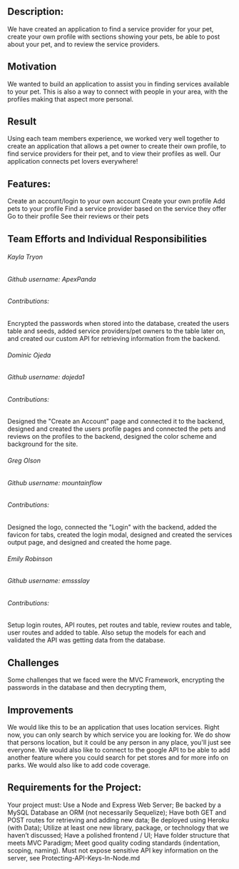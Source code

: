 ## Description: 
We have created an application to find a service provider for your pet, create your own profile with sections showing your pets, be able to post about your pet, and to review the service providers.

## Motivation
We wanted to build an application to assist you in finding services available to your pet. This is also a way to connect with people in your area, with the profiles making that aspect more personal.

## Result 
Using each team members experience, we worked very well together to create an application that allows a pet owner to create their own profile, to find service providers for their pet, and to view their profiles as well. Our application connects pet lovers everywhere!

## Features:
Create an account/login to your own account 
Create your own profile 
Add pets to your profile 
Find a service provider based on the service they offer 
Go to their profile 
See their reviews or their pets

## Team Efforts and Individual Responsibilities 

###### Kayla Tryon
###### Github username: ApexPanda
###### Contributions: 
Encrypted the passwords when stored into the database, created the users table and seeds, added service providers/pet owners to the table later on, and created our custom API for retrieving information from the backend. 

###### Dominic Ojeda
###### Github username: dojeda1
###### Contributions: 
Designed the "Create an Account" page and connected it to the backend, designed and created the users profile pages and connected the pets and reviews on the profiles to the backend, designed the color scheme and background for the site.

###### Greg Olson
###### Github username: mountainflow
###### Contributions: 
Designed the logo, connected the "Login" with the backend, added the favicon for tabs, created the login modal, designed and created the services output page, and designed and created the home page. 

###### Emily Robinson 
###### Github username: emssslay
###### Contributions:
Setup login routes, API routes, pet routes and table, review routes and table, user routes and added to table. Also setup the models for each and validated the API was getting data from the database. 

## Challenges 
Some challenges that we faced were the MVC Framework, encrypting the passwords in the database and then decrypting them, 

## Improvements 
We would like this to be an application that uses location services. Right now, you can only search by which service you are looking for. We do show that persons location, but it could be any person in any place, you'll just see everyone. We would also like to connect to the google API to be able to add another feature where you could search for pet stores and for more info on parks. We would also like to add code coverage.

## Requirements for the Project:
Your project must:
Use a Node and Express Web Server;
Be backed by a MySQL Database an ORM (not necessarily Sequelize);
Have both GET and POST routes for retrieving and adding new data;
Be deployed using Heroku (with Data);
Utilize at least one new library, package, or technology that we haven’t discussed;
Have a polished frontend / UI;
Have folder structure that meets MVC Paradigm;
Meet good quality coding standards (indentation, scoping, naming).
Must not expose sensitive API key information on the server, see Protecting-API-Keys-In-Node.md
